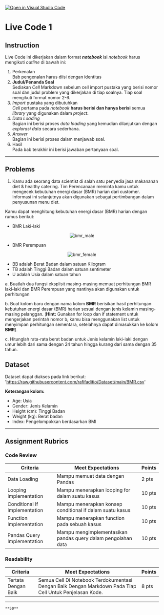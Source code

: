 [![Open in Visual Studio Code](https://classroom.github.com/assets/open-in-vscode-c66648af7eb3fe8bc4f294546bfd86ef473780cde1dea487d3c4ff354943c9ae.svg)](https://classroom.github.com/online_ide?assignment_repo_id=7901054&assignment_repo_type=AssignmentRepo)
# Live Code 1

## Instruction

Live Code ini dikerjakan dalam format ***notebook*** isi *notebook* harus mengikuti *outline* di bawah ini:
1. Perkenalan\
   Bab pengenalan harus diisi dengan identitas
2. **Judul/Penanda Soal**\
    Sediakan *Cell* Markdown sebelum cell import pustaka yang berisi nomor soal dan judul problem yang dikerjakan di tiap soalnya. Tiap soal mengikuti format nomor 2-6.
3. *Import* pustaka yang dibutuhkan\
   *Cell* pertama pada *notebook* **harus berisi dan hanya berisi** semua *library* yang digunakan dalam *project*.
4. *Data Loading*\
   Bagian ini berisi proses *data loading* yang kemudian dilanjutkan dengan *explorasi data* secara sederhana.
5. *Answer*\
   Bagian ini berisi proses dalam menjawab soal.
6. Hasil\
   Pada bab terakhir ini berisi jawaban pertanyaan soal.

---

## Problems

1. Kamu ada seorang data scientist di salah satu penyedia jasa makananan diet & healthy catering. Tim Perencanaan meminta kamu untuk mengecek kebutuhan energi dasar (BMR) harian dari customer. Informasi ini selanjutnya akan digunakan sebagai pertimbangan dalam penyusunan menu diet.

Kamu dapat menghitung kebutuhan energi dasar (BMR) harian dengan rumus berikut:
- BMR Laki-laki

<p align="center"><img src="https://latex.codecogs.com/svg.image?BMR&space;=&space;66&space;&plus;&space;(13.7&space;*&space;BB)&space;&plus;&space;(5&space;*&space;TB)&space;-&space;(6.8&space;*&space;U)" title="bmr_male" /></p>

- BMR Perempuan

<p align="center"><img src="https://latex.codecogs.com/svg.image?BMR&space;=&space;655&space;&plus;&space;(9.6&space;*&space;BB)&space;&plus;&space;(1.8&space;*&space;TB)&space;-&space;(4.7&space;*&space;U)" title="bmr_female" class="center" /></p>

- BB adalah Berat Badan dalam satuan Kilogram
- TB adalah Tinggi Badan dalam satuan sentimeter
- U adalah Usia dalam satuan tahun

a. Buatlah dua fungsi eksplisit masing-masing memuat perhitungan BMR laki-laki dan BMR Perempuan yang nantinya akan digunakan untuk perhitungan

b. Buat kolom baru dengan nama kolom **BMR** berisikan hasil perhitungan kebutuhan energi dasar (BMR) harian sesuai dengan jenis kelamin masing-masing pelanggan. (**Hint:** Gunakan for loop dan if statement untuk mengerjakan perintah nomor b, kamu bisa menggunakan list untuk menyimpan perhitungan sementara, setelahnya dapat dimasukkan ke kolom **BMR**).

c. Hitunglah rata-rata berat badan untuk Jenis kelamin laki-laki dengan umur lebih dari sama dengan 24 tahun hingga kurang dari sama dengan 35 tahun.


## Dataset
Dataset dapat diakses pada link berikut: 'https://raw.githubusercontent.com/rafifaditio/Dataset/main/BMR.csv'

**Keterangan kolom:**
- Age: Usia
- Gender: Jenis Kelamin
- Height (cm): Tinggi Badan
- Weight (kg): Berat badan
- Index: Pengelompokkan berdasarkan BMI

---

## Assignment Rubrics

### Code Review

|Criteria|Meet Expectations|Points|
|--- |--- |--- |
|Data Loading|Mampu memuat data dengan Pandas| 2 pts |
|Looping Implementation|Mampu menerapkan looping for dalam suatu kasus| 10 pts |
|Conditional If Implementation|Mampu menerapkan konsep conditional if dalam suatu kasus| 10 pts |
|Function Implementation|Mampu menerapkan function pada sebuah kasus| 10 pts |
|Pandas Query Implementation|Mampu mengimplementasikan pandas query dalam pengolahan data| 10 pts |

### Readability

|Criteria|Meet Expectations|Points|
|--- |--- |--- |
|Tertata Dengan Baik|Semua Cell Di Notebook Terdokumentasi Dengan Baik Dengan Markdown Pada Tiap Cell Untuk Penjelasan Kode.| 8 pts |


---

```{admonition} Total Points
**50**
```
